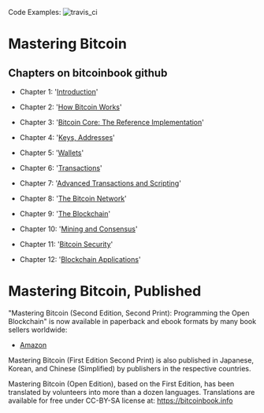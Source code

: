 Code Examples: ![travis_ci](https://travis-ci.org/bitcoinbook/bitcoinbook.svg?branch=develop)

# Mastering Bitcoin

## Chapters on bitcoinbook github

+ Chapter 1: '[Introduction](https://github.com/bitcoinbook/bitcoinbook/blob/develop/ch01.asciidoc)'

+ Chapter 2: '[How Bitcoin Works](https://github.com/bitcoinbook/bitcoinbook/blob/develop/ch02.asciidoc)'

+ Chapter 3: '[Bitcoin Core: The Reference Implementation](https://github.com/bitcoinbook/bitcoinbook/blob/develop/ch03.asciidoc)'

+ Chapter 4: '[Keys, Addresses](https://github.com/bitcoinbook/bitcoinbook/blob/develop/ch04.asciidoc)'

+ Chapter 5: '[Wallets](https://github.com/bitcoinbook/bitcoinbook/blob/develop/ch05.asciidoc)'

+ Chapter 6: '[Transactions](https://github.com/bitcoinbook/bitcoinbook/blob/develop/ch06.asciidoc)'

+ Chapter 7: '[Advanced Transactions and Scripting](https://github.com/bitcoinbook/bitcoinbook/blob/develop/ch07.asciidoc)'

+ Chapter 8: '[The Bitcoin Network](https://github.com/bitcoinbook/bitcoinbook/blob/develop/ch08.asciidoc)'

+ Chapter 9: '[The Blockchain](https://github.com/bitcoinbook/bitcoinbook/blob/develop/ch09.asciidoc)'

+ Chapter 10: '[Mining and Consensus](https://github.com/bitcoinbook/bitcoinbook/blob/develop/ch10.asciidoc)'

+ Chapter 11: '[Bitcoin Security](https://github.com/bitcoinbook/bitcoinbook/blob/develop/ch11.asciidoc)'

+ Chapter 12: '[Blockchain Applications](https://github.com/bitcoinbook/bitcoinbook/blob/develop/ch12.asciidoc)'


# Mastering Bitcoin, Published

"Mastering Bitcoin (Second Edition, Second Print): Programming the Open Blockchain" is now available in paperback and ebook formats by many book sellers worldwide:

* [Amazon](https://www.amazon.com/Mastering-Bitcoin-Programming-Open-Blockchain/dp/1491954388)

Mastering Bitcoin (First Edition Second Print) is also published in Japanese, Korean, and Chinese (Simplified) by publishers in the respective countries.

Mastering Bitcoin (Open Edition), based on the First Edition, has been translated by volunteers into more than a dozen languages. Translations are available for free under CC-BY-SA license at: https://bitcoinbook.info


